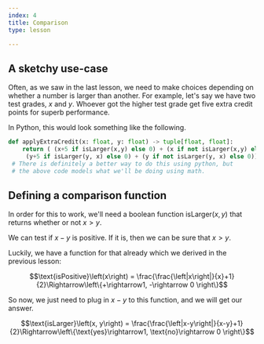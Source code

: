 ```yaml
---
index: 4
title: Comparison
type: lesson

---
```


## A sketchy use-case

Often, as we saw in the last lesson, we need to make choices depending on whether a number is larger than another. For example, let's say we have two test grades, $x$ and $y$. Whoever got the higher test grade get five extra credit points for superb performance.

In Python, this would look something like the following.
```py
def applyExtraCredit(x: float, y: float) -> tuple[float, float]:
	return ( (x+5 if isLarger(x,y) else 0) + (x if not isLarger(x,y) else 0),
	 (y+5 if isLarger(y, x) else 0) + (y if not isLarger(y, x) else 0))
 # There is definitely a better way to do this using python, but
 # the above code models what we'll be doing using math.
```

## Defining a comparison function

In order for this to work, we'll need a boolean function $\text{isLarger}(x,y)$ that returns whether or not $x>y$. 

We can test if $x-y$ is positive. If it is, then we can be sure that $x>y$.

Luckily, we have a function for that already which we derived in the previous lesson:

$$\text{isPositive}\left(x\right) = \frac{\frac{\left|x\right|}{x}+1}{2}\Rightarrow\left\{+\rightarrow1,
-\rightarrow 0 \right\}$$

So now, we just need to plug in $x-y$ to this function, and we will get our answer.

$$\text{isLarger}\left(x, y\right) = \frac{\frac{\left|x-y\right|}{x-y}+1}{2}\Rightarrow\left\{\text{yes}\rightarrow1,
\text{no}\rightarrow 0 \right\}$$

<!--stackedit_data:
eyJoaXN0b3J5IjpbNDQ1OTI3ODE0LC0xMzg1Njg5MTI0XX0=
-->